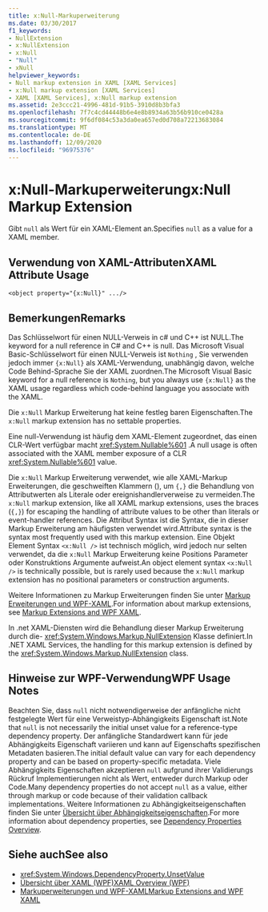 ```yaml
---
title: x:Null-Markuperweiterung
ms.date: 03/30/2017
f1_keywords:
- NullExtension
- x:NullExtension
- x:Null
- "Null"
- xNull
helpviewer_keywords:
- Null markup extension in XAML [XAML Services]
- x:Null markup extension [XAML Services]
- XAML [XAML Services], x:Null markup extension
ms.assetid: 2e3ccc21-4996-481d-91b5-3910d8b3bfa3
ms.openlocfilehash: 7f7c4cd44448b6e4e8b8934a63b56b910ce0428a
ms.sourcegitcommit: 9f6df084c53a3da0ea657ed0d708a72213683084
ms.translationtype: MT
ms.contentlocale: de-DE
ms.lasthandoff: 12/09/2020
ms.locfileid: "96975376"
---
```

# <a name="xnull-markup-extension"></a><span data-ttu-id="9c99d-102">x:Null-Markuperweiterung</span><span class="sxs-lookup"><span data-stu-id="9c99d-102">x:Null Markup Extension</span></span>

<span data-ttu-id="9c99d-103">Gibt `null` als Wert für ein XAML-Element an.</span><span class="sxs-lookup"><span data-stu-id="9c99d-103">Specifies `null` as a value for a XAML member.</span></span>

## <a name="xaml-attribute-usage"></a><span data-ttu-id="9c99d-104">Verwendung von XAML-Attributen</span><span class="sxs-lookup"><span data-stu-id="9c99d-104">XAML Attribute Usage</span></span>

```xaml
<object property="{x:Null}" .../>
```

## <a name="remarks"></a><span data-ttu-id="9c99d-105">Bemerkungen</span><span class="sxs-lookup"><span data-stu-id="9c99d-105">Remarks</span></span>

<span data-ttu-id="9c99d-106">Das Schlüsselwort für einen NULL-Verweis in c# und C++ ist NULL.</span><span class="sxs-lookup"><span data-stu-id="9c99d-106">The keyword for a null reference in C# and C++ is null.</span></span> <span data-ttu-id="9c99d-107">Das Microsoft Visual Basic-Schlüsselwort für einen NULL-Verweis ist `Nothing` , Sie verwenden jedoch immer `{x:Null}` als XAML-Verwendung, unabhängig davon, welche Code Behind-Sprache Sie der XAML zuordnen.</span><span class="sxs-lookup"><span data-stu-id="9c99d-107">The Microsoft Visual Basic keyword for a null reference is `Nothing`, but you always use `{x:Null}` as the XAML usage regardless which code-behind language you associate with the XAML.</span></span>

<span data-ttu-id="9c99d-108">Die `x:Null` Markup Erweiterung hat keine festleg baren Eigenschaften.</span><span class="sxs-lookup"><span data-stu-id="9c99d-108">The `x:Null` markup extension has no settable properties.</span></span>

<span data-ttu-id="9c99d-109">Eine null-Verwendung ist häufig dem XAML-Element zugeordnet, das einen CLR-Wert verfügbar macht <xref:System.Nullable%601> .</span><span class="sxs-lookup"><span data-stu-id="9c99d-109">A null usage is often associated with the XAML member exposure of a CLR <xref:System.Nullable%601> value.</span></span>

<span data-ttu-id="9c99d-110">Die `x:Null` Markup Erweiterung verwendet, wie alle XAML-Markup Erweiterungen, die geschweiften Klammern (), um `{,}` die Behandlung von Attributwerten als Literale oder ereignishandlerverweise zu vermeiden.</span><span class="sxs-lookup"><span data-stu-id="9c99d-110">The `x:Null` markup extension, like all XAML markup extensions, uses the braces (`{,}`) for escaping the handling of attribute values to be other than literals or event-handler references.</span></span> <span data-ttu-id="9c99d-111">Die Attribut Syntax ist die Syntax, die in dieser Markup Erweiterung am häufigsten verwendet wird.</span><span class="sxs-lookup"><span data-stu-id="9c99d-111">Attribute syntax is the syntax most frequently used with this markup extension.</span></span> <span data-ttu-id="9c99d-112">Eine Objekt Element Syntax `<x:Null />` ist technisch möglich, wird jedoch nur selten verwendet, da die `x:Null` Markup Erweiterung keine Positions Parameter oder Konstruktions Argumente aufweist.</span><span class="sxs-lookup"><span data-stu-id="9c99d-112">An object element syntax `<x:Null />` is technically possible, but is rarely used because the `x:Null` markup extension has no positional parameters or construction arguments.</span></span>

<span data-ttu-id="9c99d-113">Weitere Informationen zu Markup Erweiterungen finden Sie unter [Markup Erweiterungen und WPF-XAML](../framework/wpf/advanced/markup-extensions-and-wpf-xaml.md).</span><span class="sxs-lookup"><span data-stu-id="9c99d-113">For information about markup extensions, see [Markup Extensions and WPF XAML](../framework/wpf/advanced/markup-extensions-and-wpf-xaml.md).</span></span>

<span data-ttu-id="9c99d-114">In .net XAML-Diensten wird die Behandlung dieser Markup Erweiterung durch die- <xref:System.Windows.Markup.NullExtension> Klasse definiert.</span><span class="sxs-lookup"><span data-stu-id="9c99d-114">In .NET XAML Services, the handling for this markup extension is defined by the <xref:System.Windows.Markup.NullExtension> class.</span></span>

## <a name="wpf-usage-notes"></a><span data-ttu-id="9c99d-115">Hinweise zur WPF-Verwendung</span><span class="sxs-lookup"><span data-stu-id="9c99d-115">WPF Usage Notes</span></span>

<span data-ttu-id="9c99d-116">Beachten Sie, dass `null` nicht notwendigerweise der anfängliche nicht festgelegte Wert für eine Verweistyp-Abhängigkeits Eigenschaft ist.</span><span class="sxs-lookup"><span data-stu-id="9c99d-116">Note that `null` is not necessarily the initial unset value for a reference-type dependency property.</span></span> <span data-ttu-id="9c99d-117">Der anfängliche Standardwert kann für jede Abhängigkeits Eigenschaft variieren und kann auf Eigenschafts spezifischen Metadaten basieren.</span><span class="sxs-lookup"><span data-stu-id="9c99d-117">The initial default value can vary for each dependency property and can be based on property-specific metadata.</span></span> <span data-ttu-id="9c99d-118">Viele Abhängigkeits Eigenschaften akzeptieren `null` aufgrund ihrer Validierungs Rückruf Implementierungen nicht als Wert, entweder durch Markup oder Code.</span><span class="sxs-lookup"><span data-stu-id="9c99d-118">Many dependency properties do not accept `null` as a value, either through markup or code because of their validation callback implementations.</span></span> <span data-ttu-id="9c99d-119">Weitere Informationen zu Abhängigkeitseigenschaften finden Sie unter [Übersicht über Abhängigkeitseigenschaften](../framework/wpf/advanced/dependency-properties-overview.md).</span><span class="sxs-lookup"><span data-stu-id="9c99d-119">For more information about dependency properties, see [Dependency Properties Overview](../framework/wpf/advanced/dependency-properties-overview.md).</span></span>

## <a name="see-also"></a><span data-ttu-id="9c99d-120">Siehe auch</span><span class="sxs-lookup"><span data-stu-id="9c99d-120">See also</span></span>

- <xref:System.Windows.DependencyProperty.UnsetValue>
- [<span data-ttu-id="9c99d-121">Übersicht über XAML (WPF)</span><span class="sxs-lookup"><span data-stu-id="9c99d-121">XAML Overview (WPF)</span></span>](../net/wpf/fundamentals/xaml.md)
- [<span data-ttu-id="9c99d-122">Markuperweiterungen und WPF-XAML</span><span class="sxs-lookup"><span data-stu-id="9c99d-122">Markup Extensions and WPF XAML</span></span>](../framework/wpf/advanced/markup-extensions-and-wpf-xaml.md)
